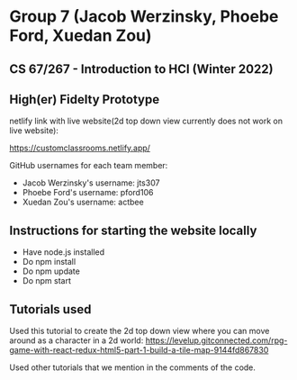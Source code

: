 # Group 7 (Jacob Werzinsky, Phoebe Ford, Xuedan Zou)
## CS 67/267 - Introduction to HCI (Winter 2022) 
## High(er) Fidelty Prototype

netlify link with live website(2d top down view currently does not work on live website): 

https://customclassrooms.netlify.app/

GitHub usernames for each team member:
- Jacob Werzinsky's username: jts307
- Phoebe Ford's username: pford106
- Xuedan Zou's username: actbee

## Instructions for starting the website locally

- Have node.js installed
- Do npm install
- Do npm update
- Do npm start

## Tutorials used
Used this tutorial to create the 2d top down view where you can move around as a character in a 2d world: https://levelup.gitconnected.com/rpg-game-with-react-redux-html5-part-1-build-a-tile-map-9144fd867830

Used other tutorials that we mention in the comments of the code. 
